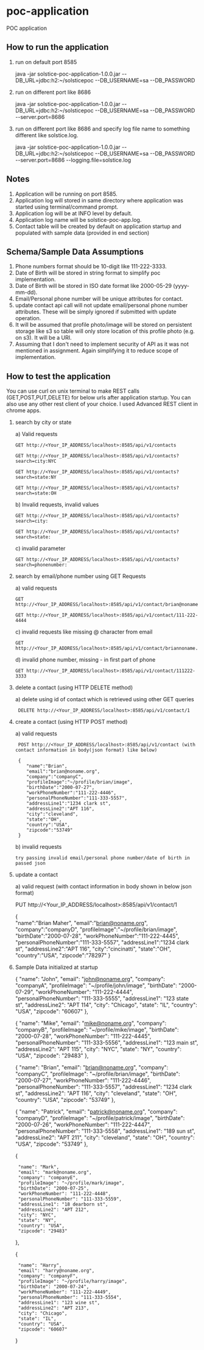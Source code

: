# poc-application
POC application

How to run the application
---------------------------------------------------------------------------------------------------------

1. run on default port 8585

	java -jar solstice-poc-application-1.0.0.jar --DB_URL=jdbc:h2:~/solsticepoc --DB_USERNAME=sa --DB_PASSWORD

2. run on different port like 8686

	java -jar solstice-poc-application-1.0.0.jar  --DB_URL=jdbc:h2:~/solsticepoc --DB_USERNAME=sa --DB_PASSWORD --server.port=8686

3. run on different port like 8686 and specify log file name to something different like solstice.log.
	
	java -jar solstice-poc-application-1.0.0.jar  --DB_URL=jdbc:h2:~/solsticepoc --DB_USERNAME=sa --DB_PASSWORD --server.port=8686 --logging.file=solstice.log



Notes
---------------------------------------------------------------------------------------------------------

1. Application will be running on port 8585.
2. Application log will stored in same directory where application was started using terminal/command prompt.
3. Application log will be at INFO level by default.
4. Application log name will be solstice-poc-app.log.
5. Contact table will be created by default on application startup and populated with sample data (provided in end section)



Schema/Sample Data Assumptions
---------------------------------------------------------------------------------------------------------

1. Phone numbers format should be 10-digit like 111-222-3333.
2. Date of Birth will be stored in string format to simplify poc implementation.
3. Date of Birth will be stored in ISO date format like 2000-05-29 (yyyy-mm-dd).
3. Email/Personal phone number will be unique attributes for contact. 
4. update contact api call will not update email/personal phone number attributes. These will be simply ignored if 
   submitted with update operation. 
5. It will be assumed that profile photo/image will be stored on persistent storage like s3 so table will only
   store location of this profile photo (e.g. on s3). It will be a URI.
6. Assuming that I don't need to implement security of API as it was not mentioned in assignment. Again simplifying 
   it to reduce scope of implementation.




How to test the application 
---------------------------------------------------------------------------------------------------------

 You can use curl on unix terminal to make REST calls (GET,POST,PUT,DELETE) for below urls after application startup. You can also use any other rest client of your choice. I used Advanced REST client in chrome apps.
 
 1. search by city or state
 
	a) Valid requests
	
		GET http://<Your_IP_ADDRESS/localhost>:8585/api/v1/contacts
		
		GET http://<Your_IP_ADDRESS/localhost>:8585/api/v1/contacts?search=city:NYC
		
		GET http://<Your_IP_ADDRESS/localhost>:8585/api/v1/contacts?search=state:NY
		
		GET http://<Your_IP_ADDRESS/localhost>:8585/api/v1/contacts?search=state:OH
	
	b) Invalid requests, invalid values
	
		GET http://<Your_IP_ADDRESS/localhost>:8585/api/v1/contacts?search=city:
		
		GET http://<Your_IP_ADDRESS/localhost>:8585/api/v1/contacts?search=state:
	
	c) invalid parameter
	
		GET http://<Your_IP_ADDRESS/localhost>:8585/api/v1/contacts?search=phonenumber:


 2. search by email/phone number using GET Requests

	a) valid requests
	
		GET http://<Your_IP_ADDRESS/localhost>:8585/api/v1/contact/brian@noname.org
		
		GET http://<Your_IP_ADDRESS/localhost>:8585/api/v1/contact/111-222-4444
	
	c) invalid requests like missing @ character from email
	
		GET http://<Your_IP_ADDRESS/localhost>:8585/api/v1/contact/briannoname.org
	
	d) invalid phone number, missing - in first part of phone
	
		GET http://<Your_IP_ADDRESS/localhost>:8585/api/v1/contact/111222-3333
	
3. delete a contact (using HTTP DELETE method)

	a) delete using id of contact which is retrieved using other GET queries
	
		DELETE http://<Your_IP_ADDRESS/localhost>:8585/api/v1/contact/1

4. create a contact (using HTTP POST method)
	
	a) valid requests
	
	    POST http://<Your_IP_ADDRESS/localhost>:8585/api/v1/contact (with contact information in body(json format) like below)
		
		{  
		   "name":"Brian",
		   "email":"brian@noname.org",
		   "company":"companyC",
		   "profileImage":"~/profile/brian/image",
		   "birthDate":"2000-07-27",
		   "workPhoneNumber":"111-222-4446",
		   "personalPhoneNumber":"111-333-5557",
		   "addressLine1":"1234 clark st",
		   "addressLine2":"APT 116",
		   "city":"cleveland",
		   "state":"OH",
		   "country":"USA",
		   "zipcode":"53749"
		}
	
	b) invalid requests
	
	   try passing invalid email/personal phone number/date of birth in passed json
	
5. update a contact 

	a) valid request (with contact information in body shown in below json format)

	PUT http://<Your_IP_ADDRESS/localhost>:8585/api/v1/contact/1 
	
	{  
	   "name":"Brian Maher",
	   "email":"brian@noname.org",
	   "company":"companyD",
	   "profileImage":"~/profile/brian/image",
	   "birthDate":"2000-07-28",
	   "workPhoneNumber":"111-222-4445",
	   "personalPhoneNumber":"111-333-5557",
	   "addressLine1":"1234 clark st",
	   "addressLine2":"APT 116",
	   "city":"cincinatti",
	   "state":"OH",
	   "country":"USA",
	   "zipcode":"78297"
	}


6. Sample Data initialized at startup


	{
		"name": "John",
		"email": "john@noname.org",
		"company": "companyA",
		"profileImage": "~/profile/john/image",
		"birthDate": "2000-07-29",
		"workPhoneNumber": "111-222-4444",
		"personalPhoneNumber": "111-333-5555",
		"addressLine1": "123 state st",
		"addressLine2": "APT 114",
		"city": "Chicago",
		"state": "IL",
		"country": "USA",
		"zipcode": "60607"
	},
	
	{
		"name": "Mike",
		"email": "mike@noname.org",
		"company": "companyB",
		"profileImage": "~/profile/mike/image",
		"birthDate": "2000-07-28",
		"workPhoneNumber": "111-222-4445",
		"personalPhoneNumber": "111-333-5556",
		"addressLine1": "123 main st",
		"addressLine2": "APT 115",
		"city": "NYC",
		"state": "NY",
		"country": "USA",
		"zipcode": "29483"
	},
	
	{
		"name": "Brian",
		"email": "brian@noname.org",
		"company": "companyC",
		"profileImage": "~/profile/brian/image",
		"birthDate": "2000-07-27",
		"workPhoneNumber": "111-222-4446",
		"personalPhoneNumber": "111-333-5557",
		"addressLine1": "1234 clark st",
		"addressLine2": "APT 116",
		"city": "cleveland",
		"state": "OH",
		"country": "USA",
		"zipcode": "53749"
	},
	
	{
		"name": "Patrick",
		"email": "patrick@noname.org",
		"company": "companyD",
		"profileImage": "~/profile/patrick/image",
		"birthDate": "2000-07-26",
		"workPhoneNumber": "111-222-4447",
		"personalPhoneNumber": "111-333-5558",
		"addressLine1": "189 sun st",
		"addressLine2": "APT 211",
		"city": "cleveland",
		"state": "OH",
		"country": "USA",
		"zipcode": "53749"
	},
	
	{

		"name": "Mark",
		"email": "mark@noname.org",
		"company": "companyE",
		"profileImage": "~/profile/mark/image",
		"birthDate": "2000-07-25",
		"workPhoneNumber": "111-222-4448",
		"personalPhoneNumber": "111-333-5559",
		"addressLine1": "18 dearborn st",
		"addressLine2": "APT 212",
		"city": "NYC",
		"state": "NY",
		"country": "USA",
		"zipcode": "29483"
	},
	
	{

		"name": "Harry",
		"email": "harry@noname.org",
		"company": "companyF",
		"profileImage": "~/profile/harry/image",
		"birthDate": "2000-07-24",
		"workPhoneNumber": "111-222-4449",
		"personalPhoneNumber": "111-333-5554",
		"addressLine1": "123 wine st",
		"addressLine2": "APT 213",
		"city": "Chicago",
		"state": "IL",
		"country": "USA",
		"zipcode": "60607"
	}
	
